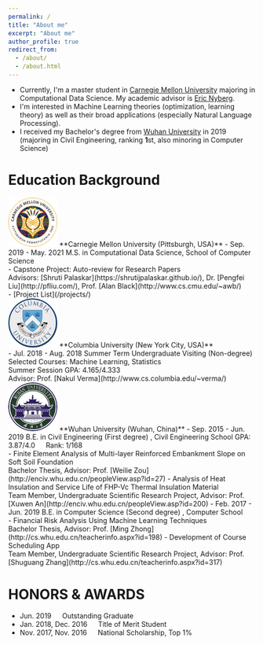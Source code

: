 ```yaml
---
permalink: /
title: "About me"
excerpt: "About me"
author_profile: true
redirect_from: 
  - /about/
  - /about.html
---
```


- Currently, I'm a master student in [Carnegie Mellon University](https://www.cmu.edu/) majoring in Computational Data Science. My academic advisor is [Eric Nyberg](https://www.lti.cs.cmu.edu/people/15337/eric-nyberg).
- I'm interested in Machine Learning theories (optimization, learning theory) as well as their broad applications (especially Natural Language Processing).
- I received my Bachelor's degree from [Wuhan University](https://en.whu.edu.cn/) in 2019 (majoring in Civil Engineering, ranking **1**st, also minoring in Computer Science)


Education Background
======
<img src="images/cmu.png" alt="Test Image" style="width:100px;display:inline">
**Carnegie Mellon University (Pittsburgh, USA)**
- Sep. 2019 - May. 2021  
M.S. in Computational Data Science, School of Computer Science<br>
    - Capstone Project: Auto-review for Research Papers<br>
Advisors: [Shruti Palaskar](https://shrutijpalaskar.github.io/), Dr. [Pengfei Liu](http://pfliu.com/), Prof. [Alan Black](http://www.cs.cmu.edu/~awb/)<br>
    - [Project List](/projects/)<br>


<img src="images/cu.png" alt="Test Image" style="width:100px;display:inline">
**Columbia University (New York City, USA)**<br>
- Jul. 2018 - Aug. 2018       
Summer Term Undergraduate Visiting (Non-degree)  
Selected Courses: Machine Learning, Statistics<br>
Summer Session GPA: 4.165/4.333<br>
Advisor: Prof. [Nakul Verma](http://www.cs.columbia.edu/~verma/)

<img src="images/whu.png" alt="Test Image" style="width:100px;display:inline">
**Wuhan University (Wuhan, China)**             
- Sep. 2015 - Jun. 2019  
B.E. in Civil Engineering (First degree) , Civil Engineering School  
GPA: 3.87/4.0 &emsp; Rank: 1/168<br>  
    - Finite Element Analysis of Multi-layer Reinforced Embankment Slope on Soft Soil Foundation<br>
Bachelor Thesis, Advisor: Prof. [Weilie Zou](http://enciv.whu.edu.cn/peopleView.asp?id=27)
    - Analysis of Heat Insulation and Service Life of FHP-Vc Thermal Insulation Material<br>
Team Member, Undergraduate Scientific Research Project, Advisor: Prof. [Xuwen An](http://enciv.whu.edu.cn/peopleView.asp?id=200)
- Feb. 2017 - Jun. 2019  
B.E. in Computer Science (Second degree) , Computer School<br>
    - Financial Risk Analysis Using Machine Learning Techniques<br>
Bachelor Thesis, Advisor: Prof. [Ming Zhong](http://cs.whu.edu.cn/teacherinfo.aspx?id=198)
    - Development of Course Scheduling App<br>
Team Member, Undergraduate Scientific Research Project, Advisor: Prof. [Shuguang Zhang](http://cs.whu.edu.cn/teacherinfo.aspx?id=317)

HONORS & AWARDS
======
- Jun. 2019 &emsp; Outstanding Graduate
- Jan. 2018, Dec. 2016 &emsp; Title of Merit Student
- Nov. 2017, Nov. 2016 &emsp; National Scholarship, Top 1%

<a href="https://clustrmaps.com/site/1bd2u"  title="Visit tracker"><img src="//www.clustrmaps.com/map_v2.png?d=V62E0hACfxwSOd3C90-rxco6sFhTb-yEaubS9G3Tc6Y&cl=ffffff" style="display:none" /></a>


